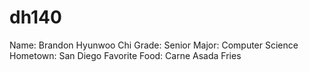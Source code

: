 # dh140
Name: Brandon Hyunwoo Chi
Grade: Senior
Major: Computer Science
Hometown: San Diego
Favorite Food: Carne Asada Fries
